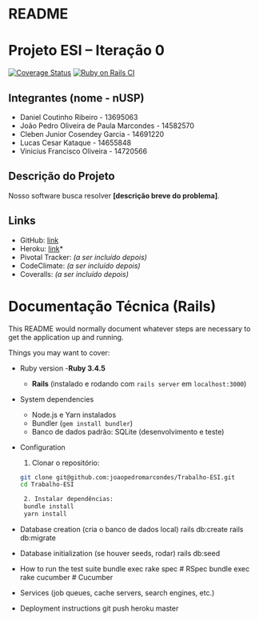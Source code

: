 # README

# Projeto ESI – Iteração 0

[![Coverage Status](https://coveralls.io/repos/github/joaopedromarcondes/Trabalho-ESI/badge.svg?branch=master)](https://coveralls.io/github/joaopedromarcondes/Trabalho-ESI?branch=master)
[![Ruby on Rails CI](https://github.com/joaopedromarcondes/Trabalho-ESI/actions/workflows/rubyonrails.yml/badge.svg)](https://github.com/joaopedromarcondes/Trabalho-ESI/actions/workflows/rubyonrails.yml)

## Integrantes (nome - nUSP)
- Daniel Coutinho Ribeiro - 13695063
- João Pedro Oliveira de Paula Marcondes - 14582570
- Cleben Junior Cosendey Garcia - 14691220
- Lucas Cesar Kataque - 14655848  
- Vinicius Francisco Oliveira - 14720566 

## Descrição do Projeto
Nosso software busca resolver **[descrição breve do problema]**.

## Links
- GitHub: [link](https://github.com/joaopedromarcondes/Trabalho-ESI)
- Heroku: [link](https://thawing-springs-19434-c33e5e624a57.herokuapp.com/)*
- Pivotal Tracker: *(a ser incluído depois)*
- CodeClimate: *(a ser incluído depois)*
- Coveralls: *(a ser incluído depois)*

# Documentação Técnica (Rails)

This README would normally document whatever steps are necessary to get the
application up and running.

Things you may want to cover:

* Ruby version 
    -**Ruby 3.4.5**  
    - **Rails** (instalado e rodando com `rails server` em `localhost:3000`)

* System dependencies
    - Node.js e Yarn instalados  
    - Bundler (`gem install bundler`)  
    - Banco de dados padrão: SQLite (desenvolvimento e teste)

* Configuration
    1. Clonar o repositório:
   ```bash
   git clone git@github.com:joaopedromarcondes/Trabalho-ESI.git
   cd Trabalho-ESI

    2. Instalar dependências:
    bundle install
    yarn install

* Database creation (cria o banco de dados local)
    rails db:create
    rails db:migrate

* Database initialization (se houver seeds, rodar)
    rails db:seed

* How to run the test suite
    bundle exec rake spec      # RSpec
    bundle exec rake cucumber  # Cucumber

* Services (job queues, cache servers, search engines, etc.)
* Deployment instructions
    git push heroku master
